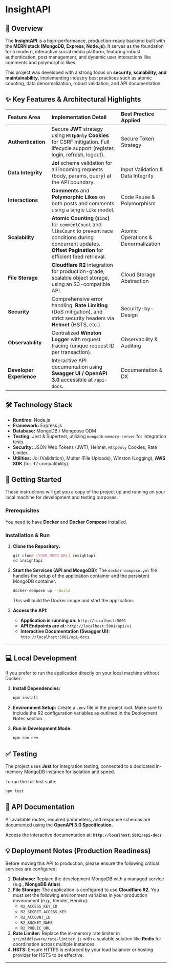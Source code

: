 # InsightAPI

## 🌟 Overview

The **InsightAPI** is a high-performance, production-ready backend built with the **MERN stack (MongoDB, Express, Node.js)**. It serves as the foundation for a modern, interactive social media platform, featuring robust authentication, post management, and dynamic user interactions like comments and polymorphic likes.

This project was developed with a strong focus on **security, scalability, and maintainability**, implementing industry best practices such as atomic counting, data denormalization, robust validation, and API documentation.

## ✨ Key Features & Architectural Highlights

| Feature Area | Implementation Detail | Best Practice Applied |
| :--- | :--- | :--- |
| **Authentication** | Secure **JWT** strategy using **`HttpOnly` Cookies** for CSRF mitigation. Full lifecycle support (register, login, refresh, logout). | Secure Token Strategy |
| **Data Integrity** | **Joi** schema validation for all incoming requests (body, params, query) at the API boundary. | Input Validation & Data Integrity |
| **Interactions** | **Comments** and **Polymorphic Likes** on both posts and comments using a single `Like` model. | Code Reuse & Polymorphism |
| **Scalability** | **Atomic Counting (`$inc`)** for `commentCount` and `likeCount` to prevent race conditions during concurrent updates. **Offset Pagination** for efficient feed retrieval. | Atomic Operations & Denormalization |
| **File Storage** | **Cloudflare R2** integration for production-grade, scalable object storage, using an S3-compatible API. | Cloud Storage Abstraction |
| **Security** | Comprehensive error handling, **Rate Limiting** (DoS mitigation), and strict security headers via **Helmet** (HSTS, etc.). | Security-by-Design |
| **Observability** | Centralized **Winston Logger** with request tracing (unique request ID per transaction). | Observability & Auditing |
| **Developer Experience**| Interactive API documentation using **Swagger UI / OpenAPI 3.0** accessible at `/api-docs`. | Documentation & DX |

## 🛠️ Technology Stack

  * **Runtime:** Node.js
  * **Framework:** Express.js
  * **Database:** MongoDB / Mongoose ODM
  * **Testing:** Jest & Supertest, utilizing `mongodb-memory-server` for integration tests.
  * **Security:** JSON Web Tokens (JWT), Helmet, `HttpOnly` Cookies, Rate Limiter.
  * **Utilities:** Joi (Validation), Multer (File Uploads), Winston (Logging), **AWS SDK** (for R2 compatibility).

## 🚀 Getting Started

These instructions will get you a copy of the project up and running on your local machine for development and testing purposes.

### Prerequisites

You need to have **Docker** and **Docker Compose** installed.

### Installation & Run

1.  **Clone the Repository:**

    ```bash
    git clone [YOUR_REPO_URL] insightapi
    cd insightapi
    ```

2.  **Start the Services (API and MongoDB):**
    The `docker-compose.yml` file handles the setup of the application container and the persistent MongoDB container.

    ```bash
    docker-compose up --build
    ```

    This will build the Docker image and start the application.

3.  **Access the API:**

      * **Application is running on:** `http://localhost:5001`
      * **API Endpoints are at:** `http://localhost:5001/api/v1`
      * **Interactive Documentation (Swagger UI):** `http://localhost:5001/api-docs`

-----

## 💻 Local Development

If you prefer to run the application directly on your local machine without Docker:

1.  **Install Dependencies:**

    ```bash
    npm install
    ```

2.  **Environment Setup:**
    Create a `.env` file in the project root. Make sure to include the R2 configuration variables as outlined in the Deployment Notes section.

3.  **Run in Development Mode:**

    ```bash
    npm run dev
    ```

## ✅ Testing

The project uses **Jest** for integration testing, connected to a dedicated in-memory MongoDB instance for isolation and speed.

To run the full test suite:

```bash
npm test
```

## 📄 API Documentation

All available routes, required parameters, and response schemas are documented using the **OpenAPI 3.0 Specification**.

Access the interactive documentation at:
**`http://localhost:5001/api-docs`**

## 💡 Deployment Notes (Production Readiness)

Before moving this API to production, please ensure the following critical services are configured:

1.  **Database:** Replace the development MongoDB with a managed service (e.g., **MongoDB Atlas**).
2.  **File Storage:** The application is configured to use **Cloudflare R2**. You must set the following environment variables in your production environment (e.g., Render, Heroku):
    *   `R2_ACCESS_KEY_ID`
    *   `R2_SECRET_ACCESS_KEY`
    *   `R2_ACCOUNT_ID`
    *   `R2_BUCKET_NAME`
    *   `R2_PUBLIC_URL`
3.  **Rate Limiter:** Replace the in-memory rate limiter in `src/middleware/rate-limiter.js` with a scalable solution like **Redis** for coordination across multiple instances.
4.  **HSTS:** Ensure HTTPS is enforced by your load balancer or hosting provider for HSTS to be effective.

-----


